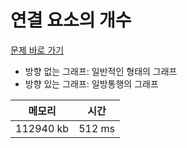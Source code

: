 # 연결 요소의 개수

[문제 바로 가기](https://www.acmicpc.net/problem/11724)

- 방향 없는 그래프: 일반적인 형태의 그래프
- 방향 있는 그래프: 일방통행의 그래프

|  **메모리**  | **시간** |
|:---------:|:------:|
| 112940 kb | 512 ms |
